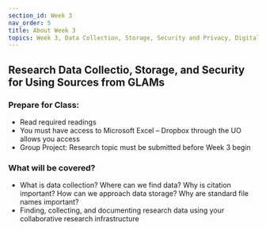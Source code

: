 ```yaml
---
section_id: Week 3
nav_order: 5
title: About Week 3
topics: Week 3, Data Collection, Storage, Security and Privacy, Digital Special Collections and Archives
---
```

## Research Data Collectio, Storage, and Security for Using Sources from GLAMs

### Prepare for Class: 
- Read required readings
- You must have access to Microsoft Excel – Dropbox through the UO allows you access
- Group Project: Research topic must be submitted before Week 3 begin

### What will be covered?
- What is data collection? Where can we find data? Why is citation important? How can we approach data storage? Why are standard file names important?
- Finding, collecting, and documenting research data using your collaborative research infrastructure